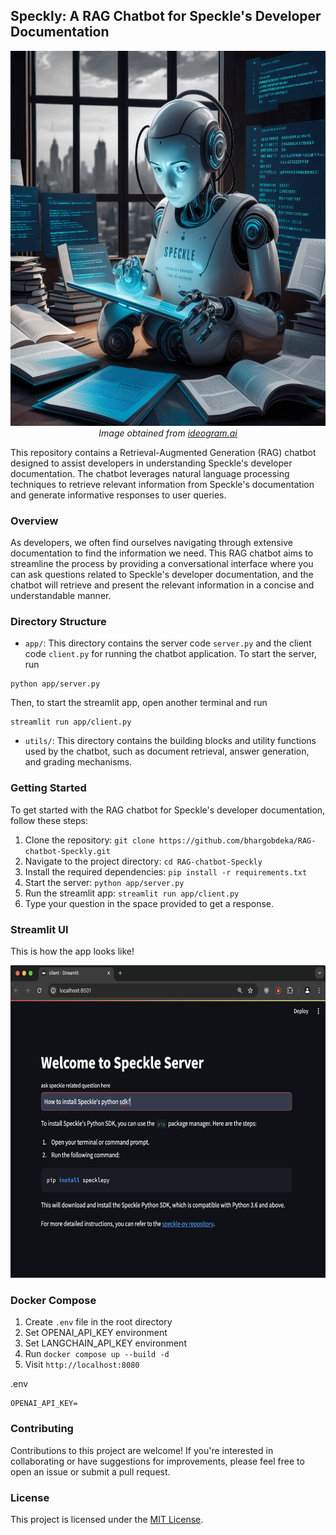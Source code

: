 ## Speckly: A RAG Chatbot for Speckle's Developer Documentation

<p align="center">
  <img src=ai-01.jpeg width="600px" height="600px" >
  <br>
  <em>Image obtained from <a href="https://ideogram.ai">ideogram.ai</a></em>
</p>

This repository contains a Retrieval-Augmented Generation (RAG) chatbot designed to assist developers in understanding
Speckle's developer documentation. The chatbot leverages natural language processing techniques to retrieve relevant
information from Speckle's documentation and generate informative responses to user queries.

### Overview

As developers, we often find ourselves navigating through extensive documentation to find the information we need. This
RAG chatbot aims to streamline the process by providing a conversational interface where you can ask questions related
to Speckle's developer documentation, and the chatbot will retrieve and present the relevant information in a concise
and understandable manner.

### Directory Structure

- `app/`: This directory contains the server code `server.py` and the client code `client.py` for running the chatbot
  application.
  To start the server, run

```
python app/server.py
```

Then, to start the streamlit app, open another terminal and run

```
streamlit run app/client.py
```

- `utils/`: This directory contains the building blocks and utility functions used by the chatbot, such as document
  retrieval, answer generation, and grading mechanisms.

### Getting Started

To get started with the RAG chatbot for Speckle's developer documentation, follow these steps:

1. Clone the repository: `git clone https://github.com/bhargobdeka/RAG-chatbot-Speckly.git`
2. Navigate to the project directory: `cd RAG-chatbot-Speckly`
3. Install the required dependencies: `pip install -r requirements.txt`
4. Start the server: `python app/server.py`
5. Run the streamlit app: `streamlit run app/client.py`
6. Type your question in the space provided to get a response.

### Streamlit UI

This is how the app looks like!

<p align="center">
  <img src=app-01.png width="700px" height="500px" >
  <br>
</p>

### Docker Compose

1. Create `.env` file in the root directory
2. Set OPENAI_API_KEY environment
3. Set LANGCHAIN_API_KEY environment
4. Run `docker compose up --build -d`
5. Visit `http://localhost:8080`

.env

```
OPENAI_API_KEY=
```

### Contributing

Contributions to this project are welcome! If you're interested in collaborating or have suggestions for improvements,
please feel free to open an issue or submit a pull request.

### License

This project is licensed under the [MIT License](LICENSE).

